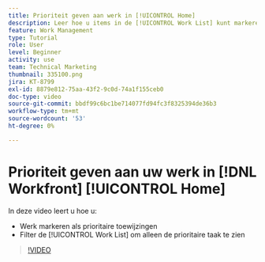 ```yaml
---
title: Prioriteit geven aan werk in [!UICONTROL Home]
description: Leer hoe u items in de [!UICONTROL Work List] kunt markeren als prioritaire toewijzingen op de startpagina. Dan filter de lijst om uw prioritaire werk in  [!DNL &#x200B; Workfront] te zien.
feature: Work Management
type: Tutorial
role: User
level: Beginner
activity: use
team: Technical Marketing
thumbnail: 335100.png
jira: KT-8799
exl-id: 8879e812-75aa-43f2-9c0d-74a1f155ceb0
doc-type: video
source-git-commit: bbdf99c6bc1be714077fd94fc3f8325394de36b3
workflow-type: tm+mt
source-wordcount: '53'
ht-degree: 0%

---
```


# Prioriteit geven aan uw werk in [!DNL Workfront] [!UICONTROL Home]

In deze video leert u hoe u:

* Werk markeren als prioritaire toewijzingen
* Filter de [!UICONTROL Work List] om alleen de prioritaire taak te zien

>[!VIDEO](https://video.tv.adobe.com/v/3438538/?quality=12&learn=on&enablevpops=1&captions=dut)
